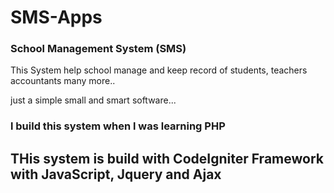 # SMS-Apps
### School Management System (SMS)

This System help school manage and keep record of students, teachers accountants many more..

just a simple small and smart software...


### l build this system when l was learning PHP


## THis system is build with CodeIgniter Framework with JavaScript, Jquery and Ajax
